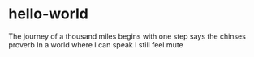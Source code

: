 # hello-world
The journey of a thousand miles begins with one step says the chinses proverb
In a world where I can speak I still feel mute
